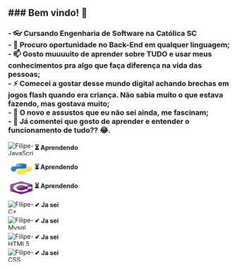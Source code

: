 <h2> ### Bem vindo! 👋 </h2>
  <p2><h3>
- 👓 Cursando Engenharia de Software na Católica SC </br>
- 🚩 Procuro oportunidade no Back-End em qualquer linguagem;</br>
- 📫 Gosto muuuuito de aprender sobre TUDO e usar meus conhecimentos pra algo que faça diferença na vida das pessoas;</br>
- ⚡ Comecei a gostar desse mundo digital achando brechas em jogos flash quando era criança. Não sabia muito o que estava fazendo, mas gostava muito; </br>
- 💫 O novo e assustos que eu não sei ainda, me fascinam;</br>
- 🔸 Já comentei que gosto de aprender e entender o funcionamento de tudo?? 😂.</br>
</h3>
  </p2>




<img align="left" alt="Filipe-JavaScript" height="30" width="60" src="https://img.shields.io/badge/JavaScript-323330?style=for-the-badge&logo=javascript&logoColor=F7DF1E">
     <h4 style="display: inline_block"> ⏳ Aprendendo </h4>
 
  <img align="left" alt="Filipe-Python" height="30" width="60" src="https://raw.githubusercontent.com/devicons/devicon/master/icons/python/python-original.svg">
     <h4 style="display: inline_block"> ⏳ Aprendendo </h4>
     
  <img align="left" border-radius= 25px alt="Filipe-C#" height="30" width="60" src="https://raw.githubusercontent.com/devicons/devicon/master/icons/csharp/csharp-original.svg">
     <h4 style="display: inline_block"> ⏳ Aprendendo </h4>
     
  <img align="left" style="display: inline_block" alt="Filipe-C+" height="30" width="60" src="https://img.shields.io/badge/C-00599C?style=for-the-badge&logo=c&logoColor=white">
     <h4 style="display: inline_block"> ✔ Ja sei </h4>
    
  <img align="left" alt="Filipe-Mysql" height="30" width="60" src="https://img.shields.io/badge/MySQL-00000F?style=for-the-badge&logo=mysql&logoColor=white">
     <h4 style="display: inline_block"> ✔ Ja sei </h4>
     
  <img align="left" alt="Filipe-HTML5" height="30" width="60" src="https://img.shields.io/badge/HTML5-E34F26?style=for-the-badge&logo=html5&logoColor=white">
     <h4 style="display: inline_block"> ✔ Ja sei </h4>
     
  <img align="left" alt="Filipe-CSS" height="30" width="60" src="https://img.shields.io/badge/CSS3-1572B6?style=for-the-badge&logo=css3&logoColor=white">
     <h4 style="display: inline_block"> ✔ Ja sei </h4>
     
